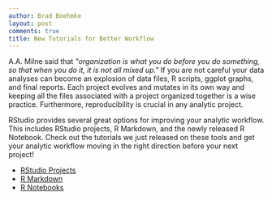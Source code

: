 ```yaml
---
author: Brad Boehmke
layout: post
comments: true
title: New Tutorials for Better Workflow
---
```


A.A. Milne said that *"organization is what you do before you do something, so that when you do it, it is not all mixed up."* If you are not careful your data analyses can become an explosion of data files, R scripts, ggplot graphs, and final reports. Each project evolves and mutates in its own way and keeping all the files associated with a project organized together is a wise practice. Furthermore, reproducibility is crucial in any analytic project. 

RStudio provides several great options for improving your analytic workflow.  This includes RStudio projects, R Markdown, and the newly released R Notebook.  Check out the tutorials we just released on these tools and get your analytic workflow moving in the right direction before your next project!

- [RStudio Projects](http://uc-r.github.io/r_projects)
- [R Markdown](http://uc-r.github.io/r_markdown)
- [R Notebooks](http://uc-r.github.io/r_notebook)
